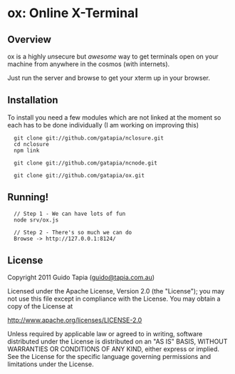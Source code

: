 # ox: Online X-Terminal

## Overview

ox is a highly *un*secure but *awesome* way to get terminals open on your
machine from anywhere in the cosmos (with internets).

Just run the server and browse to get your xterm up in your browser.

## Installation

To install you need a few modules which are not linked at the moment so each
has to be done individually (I am working on improving this)

      git clone git://github.com/gatapia/nclosure.git
      cd nclosure
      npm link

      git clone git://github.com/gatapia/ncnode.git

      git clone git://github.com/gatapia/ox.git

## Running!

      // Step 1 - We can have lots of fun
      node srv/ox.js

      // Step 2 - There's so much we can do
      Browse -> http://127.0.0.1:8124/


## License

Copyright 2011 Guido Tapia (guido@tapia.com.au)

Licensed under the Apache License, Version 2.0 (the "License");
you may not use this file except in compliance with the License.
You may obtain a copy of the License at

http://www.apache.org/licenses/LICENSE-2.0

Unless required by applicable law or agreed to in writing, software
distributed under the License is distributed on an "AS IS" BASIS,
WITHOUT WARRANTIES OR CONDITIONS OF ANY KIND, either express or implied.
See the License for the specific language governing permissions and
limitations under the License.
